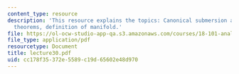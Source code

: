 ```yaml
---
content_type: resource
description: 'This resource explains the topics: Canonical submersion and immersion
  theorems, definition of manifold.'
file: https://ol-ocw-studio-app-qa.s3.amazonaws.com/courses/18-101-analysis-ii-fall-2005/cc178f35372e5589c19d65602e48d970_lecture30.pdf
file_type: application/pdf
resourcetype: Document
title: lecture30.pdf
uid: cc178f35-372e-5589-c19d-65602e48d970
---
```


